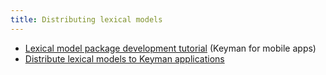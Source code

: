 ```yaml
---
title: Distributing lexical models
---
```


-   [Lexical model package development tutorial](tutorial/) (Keyman for
    mobile apps)
-   [Distribute lexical models to Keyman applications](packages)
